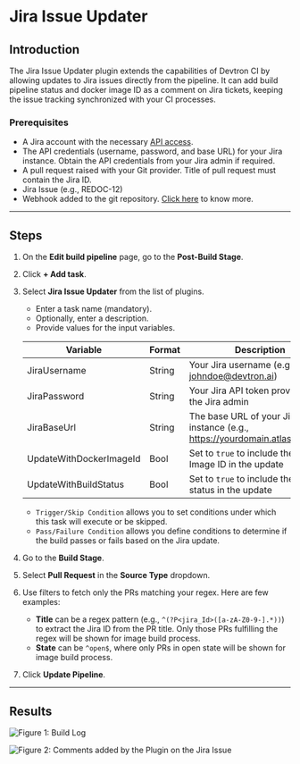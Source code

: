 # Jira Issue Updater

## Introduction

The Jira Issue Updater plugin extends the capabilities of Devtron CI by allowing updates to Jira issues directly from the pipeline. It can add build pipeline status and docker image ID as a comment on Jira tickets, keeping the issue tracking synchronized with your CI processes.

### Prerequisites

* A Jira account with the necessary [API access](https://support.atlassian.com/atlassian-account/docs/manage-api-tokens-for-your-atlassian-account/#Create-an-API-token).
* The API credentials (username, password, and base URL) for your Jira instance. Obtain the API credentials from your Jira admin if required.
* A pull request raised with your Git provider. Title of pull request must contain the Jira ID.
* Jira Issue (e.g., REDOC-12)
* Webhook added to the git repository. [Click here](https://docs.devtron.ai/usage/applications/creating-application/workflow/ci-pipeline#configuring-webhook) to know more.

***

## Steps

1. On the **Edit build pipeline** page, go to the **Post-Build Stage**.
2. Click **+ Add task**.
3.  Select **Jira Issue Updater** from the list of plugins.

    * Enter a task name (mandatory).
    * Optionally, enter a description.
    * Provide values for the input variables.

    | Variable                | Format | Description                                                                  |
    | ----------------------- | ------ | ---------------------------------------------------------------------------- |
    | JiraUsername            | String | Your Jira username (e.g., johndoe@devtron.ai)                                |
    | JiraPassword            | String | Your Jira API token provided by the Jira admin                               |
    | JiraBaseUrl             | String | The base URL of your Jira instance (e.g., https://yourdomain.atlassian.net/) |
    | UpdateWithDockerImageId | Bool   | Set to `true` to include the Docker Image ID in the update                   |
    | UpdateWithBuildStatus   | Bool   | Set to `true` to include the build status in the update                      |

    * `Trigger/Skip Condition` allows you to set conditions under which this task will execute or be skipped.
    * `Pass/Failure Condition` allows you define conditions to determine if the build passes or fails based on the Jira update.
4. Go to the **Build Stage**.
5. Select **Pull Request** in the **Source Type** dropdown.
6. Use filters to fetch only the PRs matching your regex. Here are few examples:
   * **Title** can be a regex pattern (e.g., `^(?P<jira_Id>([a-zA-Z0-9-].*))`) to extract the Jira ID from the PR title. Only those PRs fulfilling the regex will be shown for image build process.
   * **State** can be `^open$`, where only PRs in open state will be shown for image build process.
7. Click **Update Pipeline**.

***

## Results

![Figure 1: Build Log](https://devtron-public-asset.s3.us-east-2.amazonaws.com/images/plugins/jira/jira-updater-log.jpg)

![Figure 2: Comments added by the Plugin on the Jira Issue](https://devtron-public-asset.s3.us-east-2.amazonaws.com/images/plugins/jira/jira-updater.jpg)
